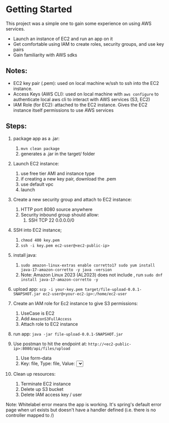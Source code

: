 # Getting Started
This project was a simple one to gain some experience on using AWS services. 
- Launch an instance of EC2 and run an app on it
- Get comfortable using IAM to create roles, security groups, and use key pairs
- Gain familiarity with AWS sdks

## Notes: 

- EC2 key pair (.pem): used on local machine w/ssh to ssh into the EC2 instance.
- Access Keys (AWS CLI): used on local machine with `aws configure` to authenticate local aws cli to interact with AWS services (S3, EC2)
- IAM Role (for EC2): attached to the EC2 instance. Gives the EC2 instance itself permissions to use AWS services


## Steps: 
1. package app as a .jar: 
   1. `mvn clean package`
   2. generates a .jar in the target/ folder
2. Launch EC2 instance:
   1. use free tier AMI and instance type
   2. if creating a new key pair, download the .pem
   3. use default vpc
   4. launch 
3. Create a new security group and attach to EC2 instance:
   1. HTTP port 8080 source anywhere
   2. Security inbound group should allow: 
      1. SSH TCP 22 0.0.0.0/0

4. SSH into EC2 instance;
   1. `chmod 400 key.pem`
   2. `ssh -i key.pem ec2-user@<ec2-public-ip>`
5. install java:
   1. `sudo amazon-linux-extras enable corretto17
      sudo yum install java-17-amazon-corretto -y
      java -version`
   2. Note: Amazon Linux 2023 (AL2023) does not include , run `sudo dnf install java-17-amazon-corretto -y`
6. upload app: `scp -i your-key.pem target/file-upload-0.0.1-SNAPSHOT.jar ec2-user@<your-ec2-ip>:/home/ec2-user`
7. Create an IAM role for Ec2 instance to give S3 permissions: 
   1. UseCase is EC2
   2. Add `AmazonS3FullAccess`
   3. Attach role to EC2 instance
8. run app: `java -jar file-upload-0.0.1-SNAPSHOT.jar`

9. Use postman to hit the endpoint at: `http://<ec2-public-ip>:8080/api/files/upload`
   1. Use form-data
   2. Key: file, Type: file, Value: <select a file>

10. Clean up resources:
    1. Terminate EC2 instance
    2. Delete up S3 bucket
    3. Delete IAM access key / user

Note: Whitelabel error means the app is working. It's spring's default error page when url exists but doesn't have a handler defined (i.e. there is no controller mapped to /)